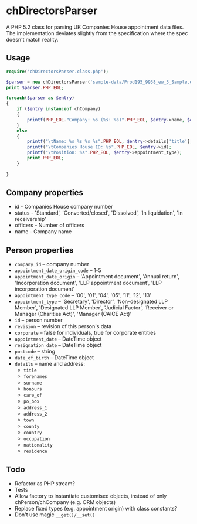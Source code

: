 chDirectorsParser
=================

A PHP 5.2 class for parsing UK Companies House appointment data files. The implementation deviates slightly from the specification where the spec doesn't match reality.

Usage
-----

```php
require('chDirectorsParser.class.php');

$parser = new chDirectorsParser('sample-data/Prod195_9938_ew_3_Sample.dat');
print $parser.PHP_EOL;

foreach($parser as $entry)
{
    if ($entry instanceof chCompany)
    {
        printf(PHP_EOL."Company: %s (%s: %s)".PHP_EOL, $entry->name, $entry->id, $entry->status);
    } 
    else 
    {
        printf("\tName: %s %s %s %s".PHP_EOL, $entry->details['title'], $entry->details['forenames'], $entry->details['surname'], $entry->details['honours']);
        printf("\tCompanies House ID: %s".PHP_EOL, $entry->id);
        printf("\tPosition: %s".PHP_EOL, $entry->appointment_type);
        print PHP_EOL;
    }
    
}
```

Company properties
------------------

* id - Companies House company number
* status - 'Standard', 'Converted/closed', 'Dissolved', 'In liquidation', 'In receivership'
* officers - Number of officers
* name - Company name


Person properties
-----------------

* `company_id` – company number
* `appointment_date_origin_code` – 1-5
* `appointment_date_origin` – 'Appointment document', 'Annual return', 'Incorporation document', 'LLP appointment document', 'LLP incorporation document'
* `appointment_type_code` – '00', '01', '04', '05', '11', '12', '13'
* `appointment_type` – 'Secretary', 'Director', 'Non-designated LLP Member', 'Designated LLP Member', 'Judicial Factor', 'Receiver or Manager (Charities Act)', 'Manager (CAICE Act)'
* `id` – person number
* `revision` – revision of this person's data
* `corporate` – false for individuals, true for corporate entities
* `appointment_date` – DateTime object
* `resignation_date` – DateTime object
* `postcode` – string
* `date_of_birth` – DateTime object
* `details` – name and address:
    * `title`
    * `forenames`
    * `surname`
    * `honours`
    * `care_of`
    * `po_box`
    * `address_1`
    * `address_2`
    * `town`
    * `county`
    * `country`
    * `occupation`
    * `nationality`
    * `residence`



Todo
----

* Refactor as PHP stream?
* Tests
* Allow factory to instantiate customised objects, instead of only chPerson/chCompany (e.g. ORM objects)
* Replace fixed types (e.g. appointment origin) with class constants?
* Don't use magic `__get()/__set()`
